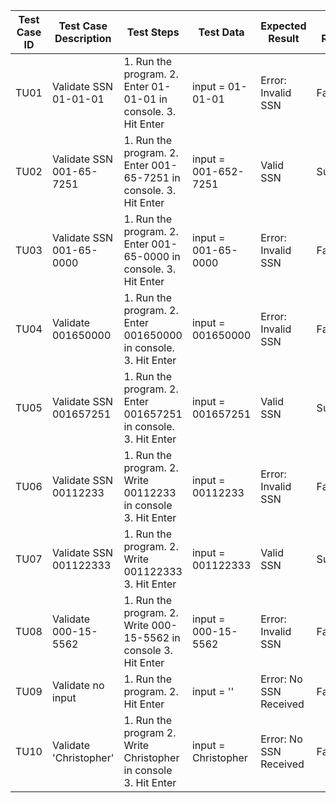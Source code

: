 | **Test Case ID** | **Test Case Description** | **Test Steps**                                                    | **Test Data**        | **Expected Result**    | **Test Result** |
|------------------|---------------------------|-------------------------------------------------------------------|----------------------|------------------------|-----------------|
| TU01             | Validate SSN 01-01-01     | 1. Run the program. 2. Enter 01-01-01 in console. 3. Hit Enter    | input = 01-01-01     | Error: Invalid SSN     | Failed          |
| TU02             | Validate SSN 001-65-7251  | 1. Run the program. 2. Enter 001-65-7251 in console. 3. Hit Enter | input = 001-652-7251 | Valid SSN              | Success         |
| TU03             | Validate SSN 001-65-0000  | 1. Run the program. 2. Enter 001-65-0000 in console. 3. Hit Enter | input = 001-65-0000  | Error: Invalid SSN     | Failed          |
| TU04             | Validate 001650000        | 1. Run the program. 2. Enter 001650000 in console. 3. Hit Enter   | input = 001650000    | Error: Invalid SSN     | Failed          |
| TU05             | Validate SSN 001657251    | 1. Run the program. 2. Enter 001657251 in console. 3. Hit Enter   | input = 001657251    | Valid SSN              | Success         |
| TU06             | Validate SSN 00112233     | 1. Run the program. 2. Write 00112233 in console 3. Hit Enter     | input = 00112233     | Error: Invalid SSN     | Failed          |
| TU07             | Validate SSN 001122333    | 1. Run the program. 2. Write 001122333 3. Hit Enter               | input = 001122333    | Valid SSN              | Success         |
| TU08             | Validate 000-15-5562      | 1. Run the program. 2. Write 000-15-5562 in console 3. Hit Enter  | input = 000-15-5562  | Error: Invalid SSN     | Failed          |
| TU09             | Validate no input         | 1. Run the program. 2. Hit Enter                                  | input = ''           | Error: No SSN Received | Failed          |
| TU10             | Validate 'Christopher'    | 1. Run the program 2. Write Christopher in console 3. Hit Enter   | input = Christopher  | Error: No SSN Received | Failed          |